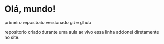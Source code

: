 # Olá, mundo!

 primeiro repositorio versionado git e gihub

repositorio criado durante uma aula ao vivo 
essa linha adcionei diretamente no site. 
